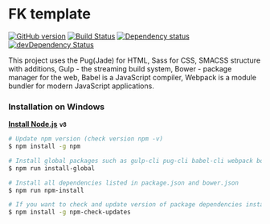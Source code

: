 # FK template
[![GitHub version](https://badge.fury.io/gh/kudinovfedor%2Ffk-template.svg)](https://badge.fury.io/gh/kudinovfedor%2Ffk-template)
[![Build Status](https://travis-ci.org/kudinovfedor/fk-template.svg?branch=master)](https://travis-ci.org/kudinovfedor/fk-template)
[![Dependency status](https://david-dm.org/kudinovfedor/fk-template.svg)](https://david-dm.org/kudinovfedor/fk-template)
[![devDependency Status](https://david-dm.org/kudinovfedor/fk-template/dev-status.svg)](https://david-dm.org/kudinovfedor/fk-template/?type=dev)

This project uses the Pug(Jade) for HTML, Sass for CSS, SMACSS structure with additions, Gulp - the streaming build system, Bower - package manager for the web, Babel is a JavaScript compiler, Webpack is a module bundler for modern JavaScript applications.
### Installation on Windows
**[Install Node.js](https://nodejs.org/dist/latest-v8.x/)** **`v8`**

```sh
# Update npm version (check version npm -v)
$ npm install -g npm

# Install global packages such as gulp-cli pug-cli babel-cli webpack bower jshint eslint
$ npm run install-global

# Install all dependencies listed in package.json and bower.json
$ npm run npm-install

# If you want to check and update version of package dependencies install npm-check-updates [optional]
$ npm install -g npm-check-updates
```
